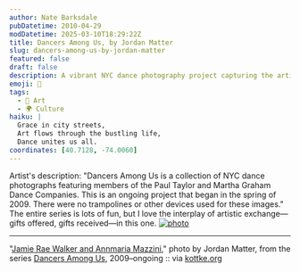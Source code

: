 ```yaml
---
author: Nate Barksdale
pubDatetime: 2010-04-29
modDatetime: 2025-03-10T18:29:22Z
title: Dancers Among Us, by Jordan Matter
slug: dancers-among-us-by-jordan-matter
featured: false
draft: false
description: A vibrant NYC dance photography project capturing the artistry of members from the Paul Taylor and Martha Graham Dance Companies.
emoji: 💃
tags:
  - 🎨 Art
  - 🌍 Culture
haiku: |
  Grace in city streets,  
  Art flows through the bustling life,  
  Dance unites us all.
coordinates: [40.7128, -74.0060]
---
```


Artist's description: "Dancers Among Us is a collection of NYC dance photographs featuring members of the Paul Taylor and Martha Graham Dance Companies. This is an ongoing project that began in the spring of 2009. There were no trampolines or other devices used for these images." The entire series is lots of fun, but I love the interplay of artistic exchange—gifts offered, gifts received—in this one. [![photo](http://culture-making.com/media/dance_couple_bw.jpg)](http://www.jordanmatter.com/photography/dance-photography/dancers-among-us.php#dance_couple_bw.jpg)

---

"[Jamie Rae Walker and Annmaria Mazzini](http://www.jordanmatter.com/photography/dance-photography/dancers-among-us.php#dance_couple_bw.jpg)," photo by Jordan Matter, from the series [Dancers Among Us](http://www.jordanmatter.com/photography/dance-photography/dancers-among-us.php#dance_couple_bw.jpg), 2009–ongoing :: via [kottke.org](http://kottke.org/10/04/dancers-among-us)
